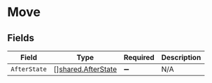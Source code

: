 # Move


## Fields

| Field                                                    | Type                                                     | Required                                                 | Description                                              |
| -------------------------------------------------------- | -------------------------------------------------------- | -------------------------------------------------------- | -------------------------------------------------------- |
| `AfterState`                                             | [][shared.AfterState](../../models/shared/afterstate.md) | :heavy_minus_sign:                                       | N/A                                                      |